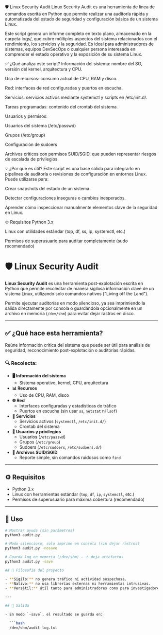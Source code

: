 🛡️ Linux Security Audit
Linux Security Audit es una herramienta de línea de comandos escrita en Python que permite realizar una auditoría rápida y automatizada del estado de seguridad y configuración básica de un sistema Linux.

Este script genera un informe completo en texto plano, almacenado en la carpeta logs/, que cubre múltiples aspectos del sistema relacionados con el rendimiento, los servicios y la seguridad. Es ideal para administradores de sistemas, equipos DevSecOps o cualquier persona interesada en comprender el estado operativo y la exposición de su sistema Linux.

✅ ¿Qué analiza este script?
Información del sistema: nombre del SO, versión del kernel, arquitectura y CPU.

Uso de recursos: consumo actual de CPU, RAM y disco.

Red: interfaces de red configuradas y puertos en escucha.

Servicios: servicios activos mediante systemctl y scripts en /etc/init.d/.

Tareas programadas: contenido del crontab del sistema.

Usuarios y permisos:

Usuarios del sistema (/etc/passwd)

Grupos (/etc/group)

Configuración de sudoers

Archivos críticos con permisos SUID/SGID, que pueden representar riesgos de escalada de privilegios.

💡 ¿Por qué es útil?
Este script es una base sólida para integrarlo en pipelines de auditoría o revisiones de configuración en entornos Linux. Puede utilizarse para:

Crear snapshots del estado de un sistema.

Detectar configuraciones inseguras o cambios inesperados.

Aprender cómo inspeccionar manualmente elementos clave de la seguridad en Linux.

⚙️ Requisitos
Python 3.x

Linux con utilidades estándar (top, df, ss, ip, systemctl, etc.)

Permisos de superusuario para auditar completamente (sudo recomendado)
# 🛡️ Linux Security Audit

**Linux Security Audit** es una herramienta post-explotación escrita en Python que permite recolectar de manera sigilosa información clave de un sistema Linux, utilizando solo comandos nativos ("Living off the Land").

Permite ejecutar auditorías en modo silencioso, ya sea imprimiendo la salida directamente por consola o guardándola opcionalmente en un archivo en memoria (`/dev/shm`) para evitar dejar rastros en disco.

---

## ✅ ¿Qué hace esta herramienta?

Reúne información crítica del sistema que puede ser útil para análisis de seguridad, reconocimiento post-explotación o auditorías rápidas.

### 🔍 Recolecta:

- **🖥 Información del sistema**
  - Sistema operativo, kernel, CPU, arquitectura
- **📊 Recursos**
  - Uso de CPU, RAM, disco
- **🌐 Red**
  - Interfaces configuradas y estadísticas de tráfico
  - Puertos en escucha (sin usar `ss`, `netstat` ni `lsof`)
- **🔧 Servicios**
  - Servicios activos (`systemctl`, `/etc/init.d/`)
  - Crontab del sistema
- **👥 Usuarios y privilegios**
  - Usuarios (`/etc/passwd`)
  - Grupos (`/etc/group`)
  - Sudoers (`/etc/sudoers`, `/etc/sudoers.d/`)
- **📂 Archivos SUID/SGID**
  - Reporte simple, sin comandos ruidosos como `find`

---

## ⚙️ Requisitos

- Python 3.x
- Linux con herramientas estándar (`top`, `df`, `ip`, `systemctl`, etc.)
- Permisos de superusuario para máxima cobertura (recomendado)

---

## 🚀 Uso

```bash
# Mostrar ayuda (sin parámetros)
python3 audit.py

# Modo silencioso, solo imprime en consola (sin dejar rastros)
python3 audit.py -nosave

# Guarda log en memoria (/dev/shm) — ⚠ deja artefactos
python3 audit.py -save

## 🧠 Filosofía del proyecto

- **Sigilo:** no genera tráfico ni actividad sospechosa.
- **Nativo:** no usa librerías externas ni herramientas intrusivas.
- **Versátil:** útil tanto para administradores como para investigadores de seguridad ofensiva.

---

## 📁 Salida

- En modo `-save`, el resultado se guarda en:

  ```bash
  /dev/shm/audit-log.txt 

